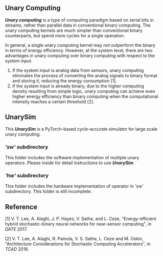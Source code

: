 ## Unary Computing
_**Unary computing**_ is a type of computing paradigm based on serial bits in streams, rather than parallel data in conventional binary computing. 
The unary computing kernels are much simpler than conventional binary counterparts, but spend more cycles for a single operation. 

In general, a single unary computing kernel may not outperform the binary in terms of energy efficiency. However, at the system level, there are two advantages in unary computing over binary computing with respect to the system input.
1. If the system input is analog data from sensors, unary computing eliminates the process of converting the analog signals to binary format and storing it, reducing the energy consumption [1].
2. If the system input is already binary, due to the higher computing density resulting from simple logic, unary computing can achieve even higher energy efficiency than binary computing when the computational intensity reaches a certain threshold [2].

## UnarySim
This _**UnarySim**_ is a PyTorch-based cycle-accurate simulator for large scale unary computing.

### _'sw'_ subdirectory
This folder includes the software implementation of multiple unary operators. Please inside for detail instructions to use _**UnarySim**_.

### _'hw'_ subdirectory
This folder includes the hardware implementation of operator in _'sw'_ subdirectory. This folder is still incomplete.

## Reference
[1] V. T. Lee, A. Alaghi, J. P. Hayes, V. Sathe, and L. Ceze, "Energy-efficient hybrid stochastic-binary neural networks for near-sensor computing", in *DATE* 2017.

[2] V. T. Lee, A. Alaghi, R. Pamula, V. S. Sathe, L. Ceze and M. Oskin, "Architecture Considerations for Stochastic Computing Accelerators", in *TCAD* 2018.  

